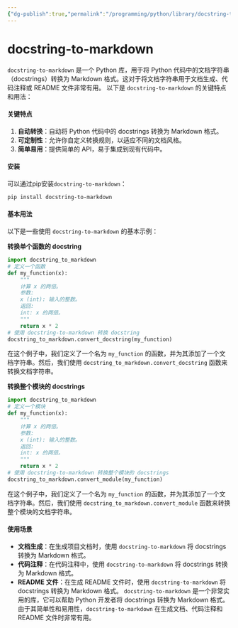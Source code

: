 ```yaml
---
{"dg-publish":true,"permalink":"/programming/python/library/docstring-to-markdown/","contentClasses":".content svg {width: 100%; height: auto;}"}
---
```



# docstring-to-markdown

`docstring-to-markdown` 是一个 Python 库，用于将 Python 代码中的文档字符串（docstrings）转换为 Markdown 格式。这对于将文档字符串用于文档生成、代码注释或 README 文件非常有用。 以下是 `docstring-to-markdown` 的关键特点和用法：

#### 关键特点

1. **自动转换**：自动将 Python 代码中的 docstrings 转换为 Markdown 格式。
2. **可定制性**：允许你自定义转换规则，以适应不同的文档风格。
3. **简单易用**：提供简单的 API，易于集成到现有代码中。

#### 安装

可以通过pip安装`docstring-to-markdown`：

```bash
pip install docstring-to-markdown
```

#### 基本用法

以下是一些使用 `docstring-to-markdown` 的基本示例：

**转换单个函数的 docstring**

```python
import docstring_to_markdown
# 定义一个函数
def my_function(x):
    """
    计算 x 的两倍。
    参数:
    x (int): 输入的整数。
    返回:
    int: x 的两倍。
    """
    return x * 2
# 使用 docstring-to-markdown 转换 docstring
docstring_to_markdown.convert_docstring(my_function)
```

在这个例子中，我们定义了一个名为 `my_function` 的函数，并为其添加了一个文档字符串。然后，我们使用 `docstring_to_markdown.convert_docstring` 函数来转换文档字符串。

**转换整个模块的 docstrings**

```python
import docstring_to_markdown
# 定义一个模块
def my_function(x):
    """
    计算 x 的两倍。
    参数:
    x (int): 输入的整数。
    返回:
    int: x 的两倍。
    """
    return x * 2
# 使用 docstring-to-markdown 转换整个模块的 docstrings
docstring_to_markdown.convert_module(my_function)
```

在这个例子中，我们定义了一个名为 `my_function` 的函数，并为其添加了一个文档字符串。然后，我们使用 `docstring_to_markdown.convert_module` 函数来转换整个模块的文档字符串。

#### 使用场景

* **文档生成**：在生成项目文档时，使用 `docstring-to-markdown` 将 docstrings 转换为 Markdown 格式。
* **代码注释**：在代码注释中，使用 `docstring-to-markdown` 将 docstrings 转换为 Markdown 格式。
* **README 文件**：在生成 README 文件时，使用 `docstring-to-markdown` 将 docstrings 转换为 Markdown 格式。 `docstring-to-markdown` 是一个非常实用的库，它可以帮助 Python 开发者将 docstrings 转换为 Markdown 格式。由于其简单性和易用性，`docstring-to-markdown` 在生成文档、代码注释和 README 文件时非常有用。
